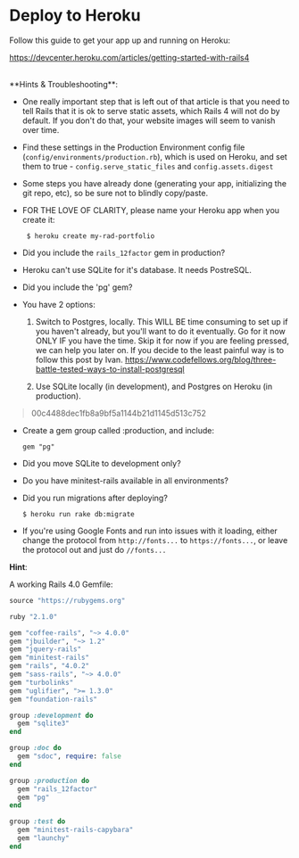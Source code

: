 # Deploy to Heroku

Follow this guide to get your app up and running on Heroku:

https://devcenter.heroku.com/articles/getting-started-with-rails4

<br />
**Hints & Troubleshooting**:

* One really important step that is left out of that article is that you need to tell Rails that it is ok to serve static assets, which Rails 4 will not do by default. If you don't do that, your website images will seem to vanish over time.

* Find these settings in the Production Environment config file (`config/environments/production.rb`), which is used on Heroku, and set them to true - `config.serve_static_files` and `config.assets.digest`

* Some steps you have already done (generating your app, initializing the git repo, etc), so be sure not to blindly copy/paste.

* FOR THE LOVE OF CLARITY, please name your Heroku app when you create it:

       $ heroku create my-rad-portfolio

* Did you include the `rails_12factor` gem in production?

* Heroku can't use SQLite for it's database. It needs PostreSQL.

* Did you include the 'pg' gem?

* You have 2 options:

  1. Switch to Postgres, locally. This WILL BE time consuming to set up if you haven't already, but you'll want to do it eventually. Go for it now ONLY IF you have the time. Skip it for now if you are feeling pressed, we can help you later on. If you decide to the least painful way is to follow this post by Ivan.
https://www.codefellows.org/blog/three-battle-tested-ways-to-install-postgresql

  2. Use SQLite locally (in development), and Postgres on Heroku (in production).

> 00c4488dec1fb8a9bf5a1144b21d1145d513c752

* Create a gem group called :production, and include:

      gem "pg"

* Did you move SQLite to development only?

* Do you have minitest-rails available in all environments?

* Did you run migrations after deploying?

      $ heroku run rake db:migrate

* If you're using Google Fonts and run into issues with it loading, either change the protocol from `http://fonts...` to `https://fonts...`, or leave the protocol out and just do `//fonts...`

**Hint**:

A working Rails 4.0 Gemfile:

```ruby
source "https://rubygems.org"

ruby "2.1.0"

gem "coffee-rails", "~> 4.0.0"
gem "jbuilder", "~> 1.2"
gem "jquery-rails"
gem "minitest-rails"
gem "rails", "4.0.2"
gem "sass-rails", "~> 4.0.0"
gem "turbolinks"
gem "uglifier", ">= 1.3.0"
gem "foundation-rails"

group :development do
  gem "sqlite3"
end

group :doc do
  gem "sdoc", require: false
end

group :production do
  gem "rails_12factor"
  gem "pg"
end

group :test do
  gem "minitest-rails-capybara"
  gem "launchy"
end
```
